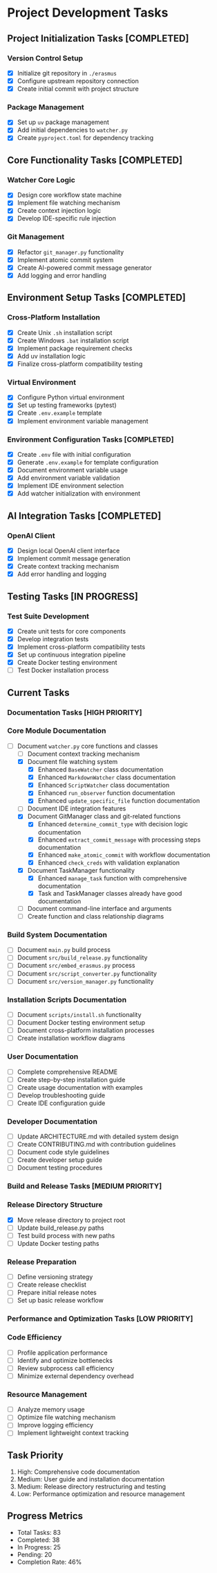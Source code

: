 # Project Development Tasks

## Project Initialization Tasks [COMPLETED]
### Version Control Setup
- [x] Initialize git repository in `./erasmus`
- [x] Configure upstream repository connection
- [x] Create initial commit with project structure

### Package Management
- [x] Set up `uv` package management
- [x] Add initial dependencies to `watcher.py`
- [x] Create `pyproject.toml` for dependency tracking

## Core Functionality Tasks [COMPLETED]
### Watcher Core Logic
- [x] Design core workflow state machine
- [x] Implement file watching mechanism
- [x] Create context injection logic
- [x] Develop IDE-specific rule injection

### Git Management
- [x] Refactor `git_manager.py` functionality
- [x] Implement atomic commit system
- [x] Create AI-powered commit message generator
- [x] Add logging and error handling

## Environment Setup Tasks [COMPLETED]
### Cross-Platform Installation
- [x] Create Unix `.sh` installation script
- [x] Create Windows `.bat` installation script
- [x] Implement package requirement checks
- [x] Add uv installation logic
- [x] Finalize cross-platform compatibility testing

### Virtual Environment
- [x] Configure Python virtual environment
- [x] Set up testing frameworks (pytest)
- [x] Create `.env.example` template
- [x] Implement environment variable management

### Environment Configuration Tasks [COMPLETED]
- [x] Create `.env` file with initial configuration
- [x] Generate `.env.example` for template configuration
- [x] Document environment variable usage
- [x] Add environment variable validation
- [x] Implement IDE environment selection
- [x] Add watcher initialization with environment

## AI Integration Tasks [COMPLETED]
### OpenAI Client
- [x] Design local OpenAI client interface
- [x] Implement commit message generation
- [x] Create context tracking mechanism
- [x] Add error handling and logging

## Testing Tasks [IN PROGRESS]
### Test Suite Development
- [x] Create unit tests for core components
- [x] Develop integration tests
- [x] Implement cross-platform compatibility tests
- [x] Set up continuous integration pipeline
- [x] Create Docker testing environment
- [ ] Test Docker installation process

## Current Tasks

### Documentation Tasks [HIGH PRIORITY]
### Core Module Documentation
- [ ] Document `watcher.py` core functions and classes
  - [ ] Document context tracking mechanism
  - [x] Document file watching system
    - [x] Enhanced `BaseWatcher` class documentation
    - [x] Enhanced `MarkdownWatcher` class documentation
    - [x] Enhanced `ScriptWatcher` class documentation
    - [x] Enhanced `run_observer` function documentation
    - [x] Enhanced `update_specific_file` function documentation
  - [ ] Document IDE integration features
  - [x] Document GitManager class and git-related functions
    - [x] Enhanced `determine_commit_type` with decision logic documentation
    - [x] Enhanced `extract_commit_message` with processing steps documentation
    - [x] Enhanced `make_atomic_commit` with workflow documentation
    - [x] Enhanced `check_creds` with validation explanation
  - [x] Document TaskManager functionality
    - [x] Enhanced `manage_task` function with comprehensive documentation
    - [x] Task and TaskManager classes already have good documentation
  - [ ] Document command-line interface and arguments
  - [ ] Create function and class relationship diagrams

### Build System Documentation
- [ ] Document `main.py` build process
- [ ] Document `src/build_release.py` functionality
- [ ] Document `src/embed_erasmus.py` process
- [ ] Document `src/script_converter.py` functionality
- [ ] Document `src/version_manager.py` functionality

### Installation Scripts Documentation
- [ ] Document `scripts/install.sh` functionality
- [ ] Document Docker testing environment setup
- [ ] Document cross-platform installation processes
- [ ] Create installation workflow diagrams

### User Documentation
- [ ] Complete comprehensive README
- [ ] Create step-by-step installation guide
- [ ] Create usage documentation with examples
- [ ] Develop troubleshooting guide
- [ ] Create IDE configuration guide

### Developer Documentation
- [ ] Update ARCHITECTURE.md with detailed system design
- [ ] Create CONTRIBUTING.md with contribution guidelines
- [ ] Document code style guidelines
- [ ] Create developer setup guide
- [ ] Document testing procedures

### Build and Release Tasks [MEDIUM PRIORITY]
### Release Directory Structure
- [x] Move release directory to project root
- [ ] Update build_release.py paths
- [ ] Test build process with new paths
- [ ] Update Docker testing paths

### Release Preparation
- [ ] Define versioning strategy
- [ ] Create release checklist
- [ ] Prepare initial release notes
- [ ] Set up basic release workflow

### Performance and Optimization Tasks [LOW PRIORITY]
### Code Efficiency
- [ ] Profile application performance
- [ ] Identify and optimize bottlenecks
- [ ] Review subprocess call efficiency
- [ ] Minimize external dependency overhead

### Resource Management
- [ ] Analyze memory usage
- [ ] Optimize file watching mechanism
- [ ] Improve logging efficiency
- [ ] Implement lightweight context tracking

## Task Priority
1. High: Comprehensive code documentation
2. Medium: User guide and installation documentation
3. Medium: Release directory restructuring and testing
4. Low: Performance optimization and resource management

## Progress Metrics
- Total Tasks: 83
- Completed: 38
- In Progress: 25
- Pending: 20
- Completion Rate: 46%
